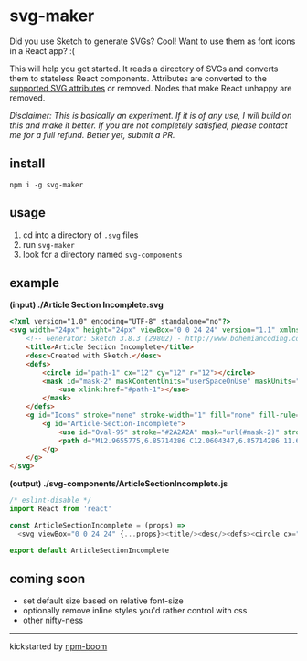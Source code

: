 # svg-maker

Did you use Sketch to generate SVGs?  Cool!  Want to use them as font icons in a
React app?  :(

This will help you get started.  It reads a directory of SVGs and converts them
to stateless React components.  Attributes are converted to the [supported SVG
attributes] or removed.  Nodes that make React unhappy are removed.

*Disclaimer: This is basically an experiment.  If it is of any use, I will build on this and
make it better.  If you are not completely satisfied, please contact me for a
full refund.  Better yet, submit a PR.*

## install

`npm i -g svg-maker`

## usage

1. cd into a directory of `.svg` files
1. run `svg-maker`
3. look for a directory named `svg-components`

## example

**(input) ./Article Section Incomplete.svg**
```html
<?xml version="1.0" encoding="UTF-8" standalone="no"?>
<svg width="24px" height="24px" viewBox="0 0 24 24" version="1.1" xmlns="http://www.w3.org/2000/svg" xmlns:xlink="http://www.w3.org/1999/xlink">
    <!-- Generator: Sketch 3.8.3 (29802) - http://www.bohemiancoding.com/sketch -->
    <title>Article Section Incomplete</title>
    <desc>Created with Sketch.</desc>
    <defs>
        <circle id="path-1" cx="12" cy="12" r="12"></circle>
        <mask id="mask-2" maskContentUnits="userSpaceOnUse" maskUnits="objectBoundingBox" x="0" y="0" width="24" height="24" fill="white">
            <use xlink:href="#path-1"></use>
        </mask>
    </defs>
    <g id="Icons" stroke="none" stroke-width="1" fill="none" fill-rule="evenodd">
        <g id="Article-Section-Incomplete">
            <use id="Oval-95" stroke="#2A2A2A" mask="url(#mask-2)" stroke-width="4" xlink:href="#path-1"></use>
            <path d="M12.9655775,6.85714286 C12.0604347,6.85714286 11.6078632,7.57714286 11.6078632,8.13257143 C11.5872918,8.74971429 11.9575775,9.14057143 12.6158632,9.14057143 C13.3975775,9.14057143 13.994149,8.52342857 13.994149,7.84457143 C13.994149,7.30971429 13.6444347,6.85714286 12.9655775,6.85714286 L12.9655775,6.85714286 Z M10.8467204,17.1428571 C11.3815775,17.1428571 12.8010061,16.6285714 14.0764347,15.312 L13.7678632,14.9005714 C13.2535775,15.312 12.7187204,15.5177143 12.554149,15.5177143 C12.4307204,15.5177143 12.3690061,15.3531429 12.4924347,14.8594286 L13.2124347,12.1234286 C13.4798632,11.1154286 13.3975775,10.4571429 12.842149,10.4571429 C12.1838632,10.4571429 10.6615775,11.1154286 9.3450061,12.2468571 L9.61243467,12.6994286 C10.0444347,12.4114286 10.7438632,12.1234286 10.9084347,12.1234286 C11.0318632,12.1234286 11.0112918,12.288 10.9084347,12.6994286 L10.2912918,15.312 C9.90043467,16.7931429 10.2912918,17.1428571 10.8467204,17.1428571 L10.8467204,17.1428571 Z" id="ℹ-3" fill="#2A2A2A"></path>
        </g>
    </g>
</svg>
```

**(output) ./svg-components/ArticleSectionIncomplete.js**
```js
/* eslint-disable */
import React from 'react'

const ArticleSectionIncomplete = (props) =>
  <svg viewBox="0 0 24 24" {...props}><title/><desc/><defs><circle cx="12" cy="12" r="12"/><mask x="0" y="0" fill="white"><use xlinkHref="#path-1"/></mask></defs><g stroke="none" fill="none" strokeWidth="1" fillRule="evenodd"><g><use stroke="#2A2A2A" mask="url(#mask-2)" strokeWidth="4" xlinkHref="#path-1"/><path d="M12.9655775,6.85714286 C12.0604347,6.85714286 11.6078632,7.57714286 11.6078632,8.13257143 C11.5872918,8.74971429 11.9575775,9.14057143 12.6158632,9.14057143 C13.3975775,9.14057143 13.994149,8.52342857 13.994149,7.84457143 C13.994149,7.30971429 13.6444347,6.85714286 12.9655775,6.85714286 L12.9655775,6.85714286 Z M10.8467204,17.1428571 C11.3815775,17.1428571 12.8010061,16.6285714 14.0764347,15.312 L13.7678632,14.9005714 C13.2535775,15.312 12.7187204,15.5177143 12.554149,15.5177143 C12.4307204,15.5177143 12.3690061,15.3531429 12.4924347,14.8594286 L13.2124347,12.1234286 C13.4798632,11.1154286 13.3975775,10.4571429 12.842149,10.4571429 C12.1838632,10.4571429 10.6615775,11.1154286 9.3450061,12.2468571 L9.61243467,12.6994286 C10.0444347,12.4114286 10.7438632,12.1234286 10.9084347,12.1234286 C11.0318632,12.1234286 11.0112918,12.288 10.9084347,12.6994286 L10.2912918,15.312 C9.90043467,16.7931429 10.2912918,17.1428571 10.8467204,17.1428571 L10.8467204,17.1428571 Z" fill="#2A2A2A"/></g></g></svg>

export default ArticleSectionIncomplete
```

## coming soon

* set default size based on relative font-size
* optionally remove inline styles you'd rather control with css
* other nifty-ness







---
kickstarted by [npm-boom][npm-boom]

[npm-boom]: https://github.com/reergymerej/npm-boom
[supported svg attributes]: https://facebook.github.io/react/docs/dom-elements.html#all-supported-svg-attributes
